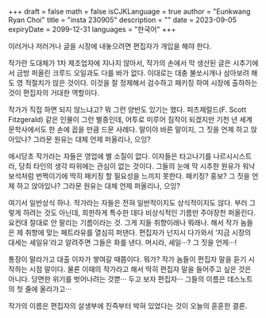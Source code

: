 +++
draft = false
math = false
isCJKLanguage = true
author = "Eunkwang Ryan Choi"
title = "insta 230905"
description = ""
date = 2023-09-05
expiryDate = 2099-12-31
languages = "한국어"
+++

이러거나 저러거나 글을 시장에 내놓으려면 편집자가 개입을 해야 한다.

작가란 도대체가 1차 제조업자에 지나지 않아서, 작가의 손에서 막 생산된 글은 시추기에서 금방 퍼올린 크루드 오일과도 다를 바가 없다. 이대로는 대충 불쏘시개나 삼아보려 해도 영 적절치가 않은 것이다. 이것을 잘 정제해서 검수하고 패키징 하여 시장에 출하하는 것이 편집자의 거대한 역할이다.

작가가 직접 하면 되지 않느냐고? 뭐 그런 양반도 있기는 했다. 피츠제럴드(F. Scott Fitzgerald) 같은 인물이 그런 별종인데, 어투로 미루어 짐작이 되겠지만 기천 년 세계문학사에서도 한 손에 꼽을 만큼 드문 사례다. 말이야 바른 말이지, 그 짓을 언제 하고 앉아있나? 그라문 원유는 대체 언제 퍼올리나, 으잉?

애시당초 작가라는 자들은 영업에 별 소질이 없다. 이자들은 타고나기를 나르시시스트라, 당최 타인의 생각 따위에는 관심이 없는 것이다. 그들의 눈에 막 시추한 원유가 워낙 보석처럼 번쩍이기에 딱히 패키징 할 필요성을 느끼지 못한다. 패키징? 홍보? 그 짓을 언제 하고 앉아있나? 그라문 원유는 대체 언제 퍼올리나, 으잉?

여기서 일반상식 하나. 작가라는 자들은 전혀 일반적이지도 상식적이지도 않다. 부러 그렇게 하려는 것도 아닌데, 희한하게 특수한 데다 비상식적인 기름만 주야장천 퍼올린다. 요컨대 절대로 안 팔리는 기름이라는 것. 그게 지들 취향이래나 뭐래나. 해서 작가 놈들은 제 취향에 맞는 페트라유를 열심히 퍼댄다. 편집자가 넌지시 다가와서 ‘지금 시장의 대세는 셰일유’라고 알려주면 그들은 화를 낸다. 머시라, 셰일···? 그 짓을 언제···!

통장이 말라가고 대출 이자가 쌓여갈 때쯤이다. 뭐가? 작가 놈들이 편집자 말을 듣기 시작하는 시점 말이다. 물론 이때의 작가라고 해서 딱히 편집자 말을 들어주고 싶은 것은 아니다. 당면한 위기를 벗어나려는 것뿐··· 두고 보자 편집자··· 그들의 이름은 데스노트의 첫 줄에 올라가고···

작가의 이름은 편집자의 살생부에 진즉부터 박혀 있었다는 것이 오늘의 훈훈한 결론.
